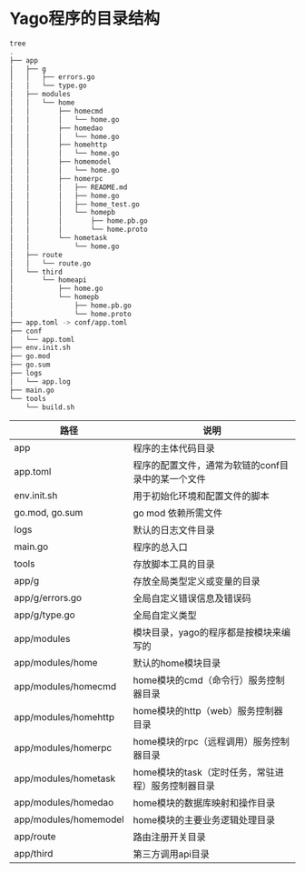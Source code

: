 # Yago程序的目录结构

```bash
tree
.
├── app
│   ├── g
│   │   ├── errors.go
│   │   └── type.go
│   ├── modules
│   │   └── home
│   │       ├── homecmd
│   │       │   └── home.go
│   │       ├── homedao
│   │       │   └── home.go
│   │       ├── homehttp
│   │       │   └── home.go
│   │       ├── homemodel
│   │       │   └── home.go
│   │       ├── homerpc
│   │       │   ├── README.md
│   │       │   ├── home.go
│   │       │   ├── home_test.go
│   │       │   └── homepb
│   │       │       ├── home.pb.go
│   │       │       └── home.proto
│   │       └── hometask
│   │           └── home.go
│   ├── route
│   │   └── route.go
│   └── third
│       └── homeapi
│           ├── home.go
│           └── homepb
│               ├── home.pb.go
│               └── home.proto
├── app.toml -> conf/app.toml
├── conf
│   └── app.toml
├── env.init.sh
├── go.mod
├── go.sum
├── logs
│   └── app.log
├── main.go
└── tools
    └── build.sh
```

| 路径 | 说明 |
| ---------- | --------- |
| app | 程序的主体代码目录 |
| app.toml | 程序的配置文件，通常为软链的conf目录中的某一个文件 |
| env.init.sh | 用于初始化环境和配置文件的脚本 |
| go.mod, go.sum | go mod 依赖所需文件 |
| logs | 默认的日志文件目录 |
| main.go | 程序的总入口 |
| tools | 存放脚本工具的目录 |
| app/g | 存放全局类型定义或变量的目录 |
| app/g/errors.go | 全局自定义错误信息及错误码 |
| app/g/type.go | 全局自定义类型 |
| app/modules | 模块目录，yago的程序都是按模块来编写的 |
| app/modules/home | 默认的home模块目录 |
| app/modules/homecmd | home模块的cmd（命令行）服务控制器目录 |
| app/modules/homehttp | home模块的http（web）服务控制器目录 |
| app/modules/homerpc | home模块的rpc（远程调用）服务控制器目录 |
| app/modules/hometask | home模块的task（定时任务，常驻进程）服务控制器目录 |
| app/modules/homedao | home模块的数据库映射和操作目录 |
| app/modules/homemodel | home模块的主要业务逻辑处理目录 |
| app/route | 路由注册开关目录 |
| app/third | 第三方调用api目录 |
